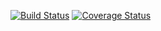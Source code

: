 [![Build Status](https://travis-ci.org/SilasKenneth/fast-food-api-v2.svg?branch=develop)](https://travis-ci.org/SilasKenneth/fast-food-api-v2.svg?branch=develop) 
[![Coverage Status](https://coveralls.io/repos/github/SilasKenneth/fast-food-api-v2/badge.svg?branch=develop)](https://coveralls.io/github/SilasKenneth/fast-food-api-v2?branch=develop)